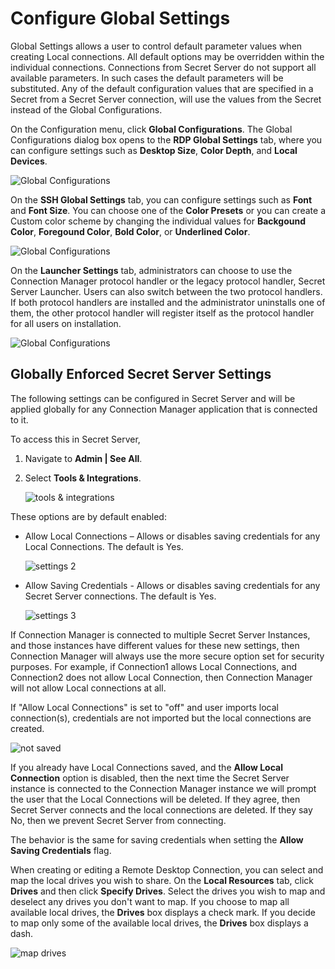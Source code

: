[title]: # (Configure Global Settings)
[tags]: # (configure, global, settings)
[priority]: # (400)
# Configure Global Settings

Global Settings allows a user to control default parameter values when creating Local connections. All default options may be overridden within the individual connections. Connections from Secret Server do not support all available parameters. In such cases the default parameters will be substituted. Any of the default configuration values that are specified in a Secret from a Secret Server connection, will use the values from the Secret instead of the Global Configurations.

On the Configuration menu, click __Global Configurations__. The Global Configurations dialog box opens to the **RDP Global Settings** tab, where you can configure settings such as **Desktop Size**, **Color Depth**, and **Local Devices**.

   ![Global Configurations](images/global-rdp.png "Global Configurations page")

On the **SSH Global Settings** tab, you can configure settings such as **Font** and **Font Size**. You can choose one of the **Color Presets** or you can create a Custom color scheme by changing the individual values for **Backgound Color**, **Foregound Color**, **Bold Color**, or **Underlined Color**. 

   ![Global Configurations](images/ssh-color-picker.png "Global Configurations page")


On the **Launcher Settings** tab, administrators can choose to use the Connection Manager protocol handler or the legacy protocol handler, Secret Server Launcher. Users can also switch between the two protocol handlers. If both protocol handlers are installed and the administrator uninstalls one of them, the other protocol handler will register itself as the protocol handler for all users on installation. 

   ![Global Configurations](images/global-launcher.png "Global Configurations page")


## Globally Enforced Secret Server Settings

The following settings can be configured in Secret Server and will be applied globally for any Connection Manager application that is connected to it.

To access this in Secret Server, 

1. Navigate to __Admin | See All__.
1. Select __Tools & Integrations__.

   ![tools & integrations](images/admin-see-all.png "Select Connection Manager from the integration options")

These options are by default enabled:

* Allow Local Connections – Allows or disables saving credentials for any Local Connections. The default is Yes.

  ![settings 2](images/admin-see-all-2.png "Enabled allow local connections")
* Allow Saving Credentials - Allows or disables saving credentials for any Secret Server connections. The default is Yes.

  ![settings 3](images/admin-see-all-3.png "Enabled allow saving credentials")

If Connection Manager is connected to multiple Secret Server Instances, and those instances have different values for these new settings, then Connection Manager will always use the more secure option set for security purposes. For example, if Connection1 allows Local Connections, and Connection2 does not allow Local Connection, then Connection Manager will not allow Local connections at all.

If "Allow Local Connections" is set to "off" and user imports local connection(s), credentials are not imported but the local connections are created.

![not saved](images/credentials-removed.png "Connections credentials are not saved and existing ones are deleted if Allow Local Connections is disabled")

If you already have Local Connections saved, and the __Allow Local Connection__ option is disabled, then the next time the Secret Server instance is connected to the Connection Manager instance we will prompt the user that the Local Connections will be deleted. If they agree, then Secret Server connects and the local connections are deleted. If they say No, then we prevent Secret Server from connecting.

The behavior is the same for saving credentials when setting the __Allow Saving Credentials__ flag.

When creating or editing a Remote Desktop Connection, you can select and map the local drives you wish to share. On the **Local Resources** tab, click **Drives** and then click **Specify Drives**. Select the drives you wish to map and deselect any drives you don't want to map. If you choose to map all available local drives, the **Drives** box displays a check mark. If you decide to map only some of the available local drives, the **Drives** box displays a dash.

  ![map drives](images/map-local-drives2.png "Select local drives to map")
